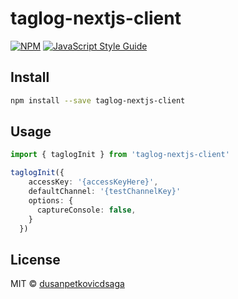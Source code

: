 # taglog-nextjs-client

[![NPM](https://img.shields.io/npm/v/taglog-nextjs-client.svg)](https://www.npmjs.com/package/taglog-nextjs-client) [![JavaScript Style Guide](https://img.shields.io/badge/code_style-standard-brightgreen.svg)](https://standardjs.com)

## Install

```bash
npm install --save taglog-nextjs-client
```

## Usage

```ts
import { taglogInit } from 'taglog-nextjs-client'

taglogInit({
    accessKey: '{accessKeyHere}',
    defaultChannel: '{testChannelKey}'
    options: {
      captureConsole: false,
    }
  })
```

## License

MIT © [dusanpetkovicdsaga](https://github.com/dusanpetkovicdsaga)

